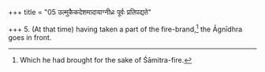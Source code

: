 +++
title = "05 उल्मुकैकदेशमादायाग्नीध्रः पूर्वः प्रतिपद्यते"

+++
5. (At that time) having taken a part of the fire-brand,[^1] the Āgnīdhra goes in front.  


[^1]: Which he had brought for the sake of Śāmitra-fire.
